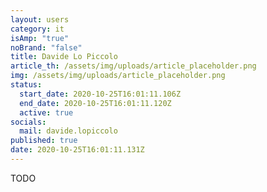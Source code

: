 ```yaml
---
layout: users
category: it
isAmp: "true"
noBrand: "false"
title: Davide Lo Piccolo
article_th: /assets/img/uploads/article_placeholder.png
img: /assets/img/uploads/article_placeholder.png
status:
  start_date: 2020-10-25T16:01:11.106Z
  end_date: 2020-10-25T16:01:11.120Z
  active: true
socials:
  mail: davide.lopiccolo
published: true
date: 2020-10-25T16:01:11.131Z
---
```

TODO
